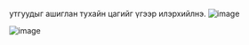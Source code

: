 утгуудыг ашиглан тухайн цагийг үгээр илэрхийлнэ.
![image](https://github.com/user-attachments/assets/88f64e1c-ce8a-4416-aa9a-1190dce80ce7)

![image](https://github.com/user-attachments/assets/f4c10e02-c155-42f7-b2b9-c7a3b1d15fce)
